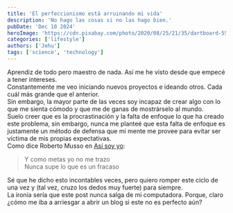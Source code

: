```yaml
---
title: 'El perfeccionismo está arruinando mi vida'
description: 'No hago las cosas si no las hago bien.'
pubDate: 'Dec 10 2024'
heroImage: 'https://cdn.pixabay.com/photo/2020/08/25/21/35/dartboard-5518058_1280.jpg'
categories: ['lifestyle']
authors: ['Jehu']
tags: ['science', 'technology']
---
```

Aprendiz de todo pero maestro de nada. Así me he visto desde que empecé a tener intereses.    
Constantemente me veo iniciando nuevos proyectos e ideando otros. Cada cuál más grande que el anterior.   
Sin embargo, la mayor parte de las veces soy incapaz de crear algo con lo que me sienta cómodo y que me de ganas de mostrárselo al mundo.    
Suelo creer que es la procrastinación y la falta de enfoque lo que ha creado este problema, sin embargo, nunca me planteé que esta falta de enfoque es justamente un método de defensa que mi mente me provee para evitar ser víctima de mis propias expectativas.    
Como dice Roberto Musso en [Así soy yo](https://www.youtube.com/watch?v=1pU-hRKsPq4):   
> Y como metas yo no me trazo   
> Nunca supe lo que es un fracaso   

Sé que he dicho esto incontables veces, pero quiero romper este ciclo de una vez y (tal vez, cruzo los dedos muy fuerte) para siempre.   
La ironía sería que este post nunca salga de mi computadora. Porque, claro ¿cómo me iba a arriesgar a abrir un blog si este no es perfecto aún?   
   
